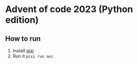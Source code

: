 # Advent of code 2023 (Python edition)

## How to run

1. Install [pixi](https://github.com/prefix-dev/pixi)
2. Run it `pixi run aoc`

